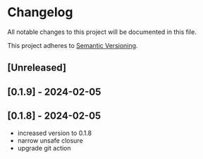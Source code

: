 # Changelog

All notable changes to this project will be documented in this file.

This project adheres to [Semantic Versioning](https://semver.org).

<!--
Note: In this file, do not use the hard wrap in the middle of a sentence for compatibility with GitHub comment style markdown rendering.
-->

## [Unreleased]

## [0.1.9] - 2024-02-05


## [0.1.8] - 2024-02-05

- increased version to 0.1.8
- narrow unsafe closure
- upgrade git action
